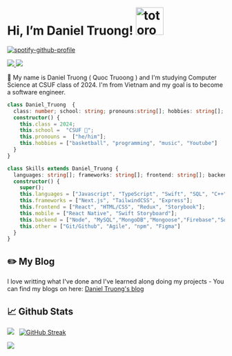 # Hi, I’m Daniel Truong!   <img src="https://emoji.gg/assets/emoji/9085-totoro.png" width="64px" height="64px" alt="totoro">
[![spotify-github-profile](https://spotify-github-profile.vercel.app/api/view?uid=31tsszeyy7cbfka7lhcaxpgw3a4u&cover_image=true&theme=novatorem&bar_color=74a7fe&bar_color_cover=false)](https://github.com/kittinan/spotify-github-profile)

<a href=https://www.linkedin.com/in/truong-duy-1122001/> <img src="https://img.shields.io/badge/-LinkedIn-0e76a8?style=plastic&logo=linkedIn"> </a> <img src="https://komarev.com/ghpvc/?username=anhduy1202&color=blue">


👨 My name is Daniel Truong ( Quoc Truoong ) and I'm studying Computer Science at CSUF class of 2024. I'm from Vietnam and my goal is to become a software engineer.

```typescript
class Daniel_Truong  {
  class: number; school: string; pronouns:string[]; hobbies: string[]; 
  constructor() {
    this.class = 2024;
    this.school =  "CSUF 🐘";
    this.pronouns =  ["he/him"];
    this.hobbies = ["basketball", "programming", "music", "Youtube"]
  }
}

class Skills extends Daniel_Truong {
  languages: string[]; frameworks: string[]; frontend: string[]; backend: string[]; mobile: sintrg[], other: string[]
  constructor() {
    super();
    this.languages = ["Javascript", "TypeScript", "Swift", "SQL", "C++", "Python"];
    this.frameworks = ["Next.js", "TailwindCSS", "Express"];
    this.frontend = ["React", "HTML/CSS", "Redux", "Storybook"];
    this.mobile = ["React Native", "Swift Storyboard"];
    this.backend = ["Node", "MySQL","MongoDB","Mongoose","Firebase","Socket.io"];
    this.other = ["Git/Github", "Agile", "npm", "Figma"]
  }
}
```

## ✏️ My Blog

I love writting what I've done and I've learned along doing my projects - You can find my blogs on here: <a href="https://danieltruong.hashnode.dev"> Daniel Truong's blog </a>


## 📈 Github Stats


<img src="https://github-readme-stats.vercel.app/api?username=anhduy1202&theme=tokyonight&show_icons=true&count_private=true"> &nbsp; [![GitHub Streak](http://github-readme-streak-stats.herokuapp.com?user=anhduy1202&theme=tokyonight&date_format=M%20j%5B%2C%20Y%5D)](https://git.io/streak-stats)

<img src="https://github-readme-stats.vercel.app/api/top-langs/?username=anhduy1202&theme=tokyonight&layout=compact&langs_count=6">

<!---
anhduy1202/anhduy1202 is a ✨ special ✨ repository because its `README.md` (this file) appears on your GitHub profile.
You can click the Preview link to take a look at your changes.
--->
